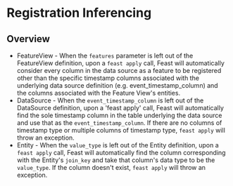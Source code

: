# Registration Inferencing

## Overview

* FeatureView - When the `features` parameter is left out of the FeatureView definition, upon a `feast apply` call, Feast will automatically consider every column in the data source as a feature to be registered other than the specific timestamp columns associated with the underlying data source definition (e.g. event_timestamp_column) and the columns associated with the Feature View's entities.
* DataSource - When the `event_timestamp_column` is left out of the DataSource definition, upon a 'feast apply' call, Feast will automatically find the sole timestamp column in the table underlying the data source and use that as the `event_timestamp_column`. If there are no columns of timestamp type or multiple columns of timestamp type, `feast apply` will throw an exception.
* Entity - When the `value_type` is left out of the Entity definition, upon a `feast apply` call, Feast will automatically find the column corresponding with the Entity's `join_key` and take that column's data type to be the `value_type`. If the column doesn't exist, `feast apply` will throw an exception.
